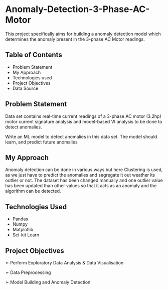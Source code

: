 
# Anomaly-Detection-3-Phase-AC-Motor
This project specifically aims for building a anomaly detection model which determines the anomaly present in the 3-phase AC Motor readings.

## Table of Contents
- Problem Statement 
- My Approach 
- Technologies used 
- Project Objectives 
- Data Source

## Problem Statement
Data set contains real-time current readings of a 3-phase AC motor (3.2hp) motor current signature analysis and model-based VI analysis to be done to detect anomalies.

Write an ML model to detect anomalies in this data set. The model should learn, and predict future anomalies


## My Approach
Anomaly detection can be done in various ways but here Clustering is used, as we just have to predict the anomalies and segregate it out weather its outlier or not.
The dataset has been changed manually and one outlier value has been updated than other values so that it acts as an anomaly and the algorithm can be detected.


## Technologies Used
- Pandas
- Numpy
- Matplotlib 
- Sci-kit Learn

## Project Objectives
➣ Perform Exploratory Data Analysis & Data Visualisation

➣ Data Preprocessing

➣ Model Building and Anomaly Detection
